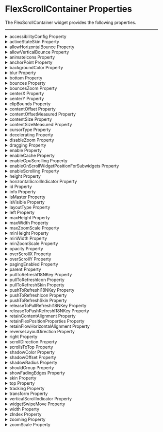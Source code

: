 ﻿FlexScrollContainer Properties
==============================

The FlexScrollContainer widget provides the following properties.

* * *

<details close markdown="block"><summary>accessibilityConfig Property</summary>

* * *

Enables you to control accessibility behavior and alternative text for the widget.

For more information on using accessibility features in your app, see the [Accessibility](../../../Iris/app_design_dev/Content/Accessibility_Overview.md) appendix in the Volt MX IrisUser Guide.

<b>Syntax</b>

```

accessibilityConfig
```

<b>Type</b>

Object

<b>Read/Write</b>

Read + Write

<b>Remarks</b>

*   The accessibilityConfig property is enabled for all the widgets which are supported under the Flex Layout.

> **_Note:_** From Volt MX Iris V9 SP2 GA version, you can provide i18n keys as values to all the attributes used inside the `accessibilityConfig` property. Values provided in the i18n keys take precedence over values provided in `a11yLabel`, `a11yValue`, and `a11yHint` fields.

The accessibilityConfig property is a JavaScript object which can contain the following key-value pairs.

  
| Key | Type | Description | ARIA Equivalent |
| --- | --- | --- | --- |
| a11yIndex | Integer with no floating or decimal number. | This is an optional parameter. Specifies the order in which the widgets are focused on a screen. | For all widgets, this parameter maps to the `aria-index`, `index`, or `taborder` properties. |
| a11yLabel | String | This is an optional parameter. Specifies alternate text to identify the widget. Generally the label should be the text that is displayed on the screen. | For all widgets, this parameter maps to the `aria-labelledby` property of ARIA in HTML. **_Note:_** For the Image widget, this parameter maps to the **alt** attribute of ARIA in HTML. |
| a11yValue | String | This is an optional parameter. Specifies the descriptive text that explains the action associated with the widget. On the Android platform, the text specified for a11yValue is prefixed to the a11yHint. | This parameter is similar to the a11yLabel parameter. If the a11yValue is defined, the value of a11yValue is appended to the value of a11yLabel. These values are separated by a space. |
| a11yHint | String | This is an optional parameter. Specifies the descriptive text that explains the action associated with the widget. On the Android platform, the text specified for a11yValue is prefixed to the a11yHint. | For all widgets, this parameter maps to the `aria-describedby` property of ARIA in HTML. |
| a11yHidden | Boolean | This is an optional parameter. Specifies if the widget should be ignored by assistive technology. The default option is set to _false_. This option is supported on iOS 5.0 and above, Android 4.1 and above, and SPA | For all widgets, this parameter maps to the `aria-hidden` property of ARIA in HTML. |
| a11yARIA | Object | This is an optional parameter. For each widget, the key and value provided in this object are added as the attribute and value of the HTML tags respectively. Any values provided for attributes such as `aria-labelledby` and `aria-describedby` using this attribute, takes precedence over values given in `a11yLabel` and `a11yHint` fields. When a widget is provided with the following key value pair or attribute using the a11yARIA object, the tabIndex of the widget is automatically appended as zero.`{"role": "main"}``aria-label` | This parameter is only available on the Desktop Web platform. |

<b>Android limitations</b>

*   If the results of the concatenation of a11y fields result in an empty string, then `accessibilityConfig` is ignored and the text that is on widget is read out.
*   The soft keypad does not gain accessibility focus during the right/left swipe gesture when the keypad appears.

<b>SPA/Desktop Web limitations</b>

*   When `accessibilityConfig` property is configured for any widget, the `tabIndex` attribute is added automatically to the `accessibilityConfig` property.
*   The behavior of accessibility depends on the Web browser, Web browser version, Voice Over Assistant, and Voice Over Assistant version.
*   Currently SPA/Desktop web applications support only a few ARIA tags. To achieve more accessibility features, use the attribute a11yARIA. The corresponding tags will be added to the DOM as per these configurations.

<b>Example 1</b>

This example uses the button widget, but the principle remains the same for all widgets that have an accessibilityConfig property.

```

//This is a generic property that is applicable for various widgets.
//Here, we have shown how to use the accessibilityConfig Property for button widget.
/*You need to make a corresponding use of the accessibilityConfig property for other applicable widgets.*/

Form1.myButton.accessibilityConfig = {
    "a11yLabel": "Label",
    "a11yValue": "Value",
    "a11yHint": "Hint"    
};
```

<b>Example</b> 2

This example uses the button widget to implement internationalization in `accessibilityConfig` property, but the principle remains the same for all widgets.

```

/*Sample code to implement internationalization in accessibilityConfig property in Native platform.*/

Form1.myButton.accessibilityConfig = {
    "a11yLabel": voltmx.i18n.getLocalizedString("key1")     
};  
/*Sample code to implement internationalization in accessibilityConfig property in Desktop Web platform.*/

Form1.myButton.accessibilityConfig = {
    "a11yLabel": "voltmx.i18n.getLocalizedString(\"key3\")"
};
```

<b>Platform Availability</b>

*   Available in the IDE
*   iOS, Android, SPA, and Desktop Web

* * *

</details>
<details close markdown="block"><summary>activeStateSkin Property</summary>

* * *

Specifies the look and feel of a widget when the widget is in focus.
When the activeStateSkin property is configured for a widget, the activeStateSkin is applied to the widget when a user focuses on the widget (either by using the TAB key, mouse-click, or by using the setActive API programmatically).

<b>Syntax</b>

```

activeStateSkin
```

<b>Type</b>

String

<b>Read/Write</b>

Read + Write

<b>Remarks</b>

If a widget has the activeStateSkin, focusSkin, and the hoverSkin properties configured, the skins are applied based on the mouse-action performed on the widget:

*   The focusSkin is applied on the mouse-down action on the widget.
*   The hoverSkin is applied on the mouse-over action on the widget.
*   The activeStateSkin is applied on the mouse-release action on the widget.



<b>Example</b>

Setting the activeStateSkin property on an existing widget

```
//The Active State Skin is a skin created under the Skins tabfrmButton.myButton.activeStateSkin= 'btnActiveStateSkin';
```


<b>Platform Availability</b>

*   Available in the IDE
*   Available on the Responsive Web platform

* * *

</details>
<details close markdown="block"><summary id="allowHor">allowHorizontalBounce Property</summary>

* * *

Specifies whether the scroll bounce is enabled or disabled in the horizontal direction.

From V9 SP1 release, this property is supported in the Android platform. To use this property in Android platform, you must set the value of [overScrollX](#overScrollX) property as `constants.OVER_SCROLL_ENABLE` or `constants.OVER_SCROLL_DISABLE`.

<b>Syntax</b>

```

allowHorizontalBounce
```

<b>Type</b>

Boolean

<b>Read/Write</b>

Read + Write

<b>Remarks</b>

The default value for this property is true (the scroll bounce is enabled in horizontal direction).

> **_Note:_** The **bounces** property takes precedence over this property.

<b>Example</b>

Setting the allowHorizontalBounce property on an existing widget:

```

Form1.flxScroll.allowHorizontalBounce = true;
```

<b>Platform Availability</b>

Available in the IDE.

*   iOS, Android, and SPA

* * *

</details>
<details close markdown="block"><summary>allowVerticalBounce Property</summary>

* * *

Specifies whether the scroll bounce is enabled or disabled in the vertical direction.

From V9 SP1 release, this property is supported in the Android platform. To use this property in Android platform, you must the value of [overScrollY](#overScrollY) property as `constants.OVER_SCROLL_ENABLE` or `constants.OVER_SCROLL_DISABLE`.

<b>Syntax</b>

```

allowVerticalBounce
```

<b>Type</b>

Boolean

<b>Read/Write</b>

Read + Write

<b>Remarks</b>

The default value for this property is true (the scroll bounce is enabled in vertical direction).

> **_Note:_** The **bounces** property takes precedence over this property.

<b>Example</b>

Setting the allowVerticalBounce property on an existing widget:

```

Form1.flxScroll.allowVerticalBounce = true;
```

<b>Platform Availability</b>

Available in the IDE.

*   iOS, Android, and SPA

* * *

</details>
<details close markdown="block"><summary>animateIcons Property</summary>

* * *

When the value of this property is set as **true**, the **[pullToRefreshIcon](#pullToRefreshIcon)** and **[pushToRefreshIcon](#pushToRefreshIcon)** icons rotate by 180 degrees.

<b>Syntax</b>

```

animateIcons
```

<b>Type</b>

Boolean

<b>Read/Write</b>

Read + Write

<b>Remarks</b>

The default value for this property is false.

<b>Example</b>

Setting the animateIcons property on an existing widget:

```

Form1.flxScroll.animateIcons= true;
```

<b>Platform Availability</b>

*   Android
*   iOS
*   Windows
*   SPA

* * *

</details>
<details close markdown="block"><summary>anchorPoint Property</summary>

* * *

Specifies the anchor point of the widget bounds rectangle using the widget's coordinate space.

<b>Syntax</b>

```

anchorPoint
```

<b>Type</b>

JSObject

<b>Read/Write</b>

Read + Write

<b>Remarks</b>

The value for this property is a JavaScript dictionary object with the keys "x" and "y". The values for the "x" and "y" keys are floating-point numbers ranging from 0 to 1. All geometric manipulations to the widget occur about the specified point. For example, applying a rotation transform to a widget with the default anchor point causes the widget to rotate around its center.

The default value for this property is center ( {"x":0.5, "y":0.5} ), that represents the center of the widgets bounds rectangle. The behavior is undefined if the values are outside the range zero (0) to one (1).

<b>Example</b>

```

Form1.widget1.anchorPoint = {
    "x": 0.5,
    "y": 0.5
};
```

<b>Platform Availability</b>

*   iOS, Android, Windows, and SPA

* * *

</details>
<details close markdown="block"><summary>backgroundColor Property</summary>

* * *

Specifies the background color of the widget.

<b>Syntax</b>

```

backgroundColor
```

<b>Type</b>

Color constant or Hexadecimal number

<b>Read/Write</b>

Read + Write

<b>Remarks</b>

*   The initial value of backgroundColor has to be specified explicitly. If not, Iris will not deduce the values from the existing skin
    and this will lead to undefined behavior.
*   Colors can be specified using a 6 digit or an 8-digit hex value with alpha position. For example, ffff65 or ffffff00.
*   When the 4-byte color format (RGBA) string is used, an alpha (A) value of 65 specifies that the color is transparent. If the value
    is 00, the color is opaque. The Alpha value is in percentage and must be given in the hexadecimal value for the color (100% in hexadecimal value is 65).  
    For example, red complete opaque is FF000000. Red complete transparent is FF000065. The values 0x and # are not allowed in the string.
*   A color constant is a String that is defined at the theme level. Ensure that you append the **$** symbol at the beginning of the
    color constant.
*   This property does not have a default value.
*   This property has more priority than (and overrides) the background property of the configured skin. Even if there is no skin
    configured for the widget, this property updates the skin.
*   The backgroundColor, backgroundColorTwoStepGradient, backgroundColoMultiStepGradient, and backgroundImage properties are mutually
    exclusive. The property that was set most recently is given higher priority over other properties.

<b>Example</b>

This example uses the button widget, but the principle remains the same for all widgets that have the backgroundColor property.

```

Form1.btn1.backgroundColor = "ea5075";

```

<b>Platform Availability</b>

*   Android
*   iOS
*   Desktop Web (Not available on Desktop Web Legacy SDK)

* * *

</details>
<details close markdown="block"><summary>blur Property</summary>

* * *

You can enable or disable a blur-effect for a widget(for example, a FlexContainer) by making use of a constructor-level property, called **blur**. The **blur** property accepts a dictionary that contains the following keys: enabled, value and style. You must specify an appropriate value for the dictionary keys, otherwise the property will not be valid.

<b>Syntax</b>

```

blur
```

**Input Parameters**

*   _enabled_: Accepts a Boolean value that basically decides whether to enable or disable the blur-effect for the widget. This is a mandatory attribute.
*   _value_: Level of the blur-effect that needs to be set for the widget. It should ideally be between 0 to 100. If the level is set as 0 no blur is set, even when the enabled property is set as true. This is a mandatory attribute. Even when the _enabled_ attribute is set as false, you need to specify a numerical value to this attribute.
    
*   _style_: Specifies the style in which the blur property can be applied to a widget. This is an optional parameter specific to iOS. The default value of this parameter is constants.BLUR\_EFFECT\_LIGHT. You can specify any of the following values to this parameter:  
    *   constants.BLUR\_EFFECT\_NONE
    *   constants.BLUR\_EFFECT\_EXTRALIGHT
        
    *   constants.BLUR\_EFFECT\_LIGHT (default)
    *   constants.BLUR\_EFFECT\_DARK
        
    *   constants.BLUR\_EFFECT\_REGULAR
        
    *   constants.BLUR\_EFFECT\_PROMINENT
        

<b>Read/Write</b>

Read + Write

<b>Remarks</b>

*   If you set _enabled_ as true, the blur-effect for the widget is enabled.
*   If you set _enabled_ as false, the blur-effect for the widget is disabled.
*   If you specify _value_ as less than 0, the value is taken as 0.
    
*   If you specify _value_ as greater than 100, the value is taken as 100.

<b>Limitations</b>

*   For Android:
    *   If a FlexContainer or a FlexScrollContainer contains a Map widget, the blur-effect is not applied to the map.
        
    *   If a FlexContainer or a FlexScrollContainer contains a Browser or Video widget, the blur-effect is applied but does not get updated. For example, when the video starts playing, the new rendered frame does not get displayed with the blur-effect.
        
    *   Even if you apply 100% blur for widgets that display any text( such as Label or Calendar widgets), the text on these widgets is not blurred. This is a Native Android limitation. To generate the blur effect for the text, apply a skin with darker background to the Label or Calendar widget. This is true even when the widgets are placed in a FlexContainer with blur effect and the widgets do not have a skin.
    *   Blur effect will not work on widgets added inside BOX containers.

<b>Example</b> 1

To dynamically set the blur-effect for any widget, such as a FlexContainer, use the following code.

```

//This is a generic property that is applicable for various widgets.
//Here, we have shown how to use the blur property for FlexContainer widget.
/*You need to make a corresponding use of the 
blur property for other applicable widgets.*/

Form1.myFlexContainer.blur = {
    "enabled": true,
    "value": 60
};

```

<b>Example</b> 2

To dynamically set the blur-effect for any widget, such as a FlexContainer in iOS, use the following code.

```

Form1.widget1.blur = {
    "enabled": true,
    "value": 60,
    "style": constants.BLUR_EFFECT_DARK
};
```

<b>Platform Availability</b>

*   Android, iOS, Windows, SPA , and Desktop web

 

* * *

</details>
<details close markdown="block"><summary>bottom Property</summary>

* * *

This property determines the bottom edge of the widget and is measured from the bottom bounds of the parent container.

The bottom property determines the position of the bottom edge of the widget’s bounding box. The value may be set using DP (Device Independent Pixels), Percentage, or Pixels. In freeform layout, the distance is measured from the bottom edge of the parent container. In flow-vertical layout, the value is ignored. In flow-horizontal layout, the value is ignored.

The bottom property is used only if the Height property is not provided.

<b>Syntax</b>

```

bottom
```

<b>Type</b>

String

<b>Read/Write</b>

Read + Write

<b>Remarks</b>

The property determines the bottom edge of the widget and is measured from the bottom bounds of the parent container.

If the layoutType is set as voltmx.flex.FLOW\_VERTICAL, the bottom property is measured from the top edge of bottom sibling widget. The vertical space between two widgets is measured from bottom of the top sibling widget and the top of the bottom sibling widget.

<b>Example</b>

```

//Sample code to set the bottom property for widgets by using DP, Percentage and Pixels.
frmHome.widgetID.bottom = "50dp";

frmHome.widgetID.bottom = "10%";

frmHome.widgetID.bottom = "10px";
```

<b>Platform Availability</b>

*   Available in the IDE
*   iOS, Android, Windows, SPA , and Desktop Web

* * *

</details>
<details close markdown="block"><summary id="bounces">bounces Property</summary>

* * *

Specifies whether the scroll bounce is enabled or disabled.

From V9 SP1 release, this property is supported in the Android platform.  
To enable the rubber band effect in a FlexScrollContainer widget while scrolling horizontally, in Android platform , set the value of `bounce` property as `true` and the value of [overScrollX](#overScrollX) property as `constants.OVER_SCROLL_ENABLE` or `constants.OVER_SCROLL_DISABLE`.Similarly, to enable the rubber band effect in a FlexScrollContainer widget while scrolling vertically, in Android platform, set the value of `bounce` property as true and the value of [overScrollY](#overScrollY) as `constants.OVER_SCROLL_ENABLE` or `constants.OVER_SCROLL_DISABLE`.

<b>Syntax</b>

```

bounces
```

<b>Type</b>

Boolean

<b>Read/Write</b>

Read + Write

<b>Remarks</b>

The default value for this property is true (the scroll bounce is enabled).

<b>Example</b>

```

Form1.flxScroll.bounces = true;
```

<b>Platform Availability</b>

Available in the IDE.

*   iOS, Android, and SPA

* * *

</details>
<details close markdown="block"><summary>bouncesZoom Property</summary>

* * *

Specifies whether the scroll view animates the content scaling when the scaling exceeds the maximum or minimum limits. If the value is set to true, and zooming exceeds either the minimum or maximum limits for scaling, the scroll view temporarily animates the content scaling just past these limits before returning to them. If the property is set to false, zooming stops immediately as it reaches scaling limits.

<b>Syntax</b>

```

bouncesZoom
```

<b>Type</b>

Boolean

<b>Read/Write</b>

Read + Write

<b>Remarks</b>

The default value for this property is true.

<b>Example</b>

```

Form1.flxScroll.bouncesZoom = true;
```

<b>Platform Availability</b>

Available in the IDE.

This property is available on iOS platform.

* * *

</details>
<details close markdown="block"><summary>centerX Property</summary>

* * *

This property determines the center of a widget measured from the left bounds of the parent container.

The centerX property determines the horizontal center of the widget’s bounding box. The value may be set using DP (Device Independent Pixels), Percentage, or Pixels. In freeform layout, the distance is measured from the left edge of the parent container. In flow-vertical layout, the distance is measured from the left edge of the parent container. In flow-horizontal layout, the distance is measured from the right edge of the previous sibling widget in the hierarchy.

<b>Syntax</b>

```

centerX
```

<b>Type</b>

String

<b>Read/Write</b>

Read + Write

<b>Remarks</b>

If the layoutType is set as voltmx.flex.FLOW\_HORIZONTAL, the centerX property is measured from right edge of the left sibling widget.

<b>Example</b>

```

//Sample code to set the centerX property for widgets by using DP, Percentage and Pixels.
frmHome.widgetID.centerX = "50dp";

frmHome.widgetID.centerX = "10%";

frmHome.widgetID.centerX = "10px";
```

<b>Platform Availability</b>

*   Available in the IDE
*   iOS, Android, Windows, SPA, and Desktop Web

* * *

</details>
<details close markdown="block"><summary>centerY Property</summary>

* * *

This property determines the center of a widget measured from the top bounds of the parent container.

The centerY property determines the vertical center of the widget’s bounding box. The value may be set using DP (Device Independent Pixels), Percentage, or Pixels. In freeform layout, the distance is measured from the top edge of the parent container. In flow-horizontal layout, the distance is measured from the top edge of the parent container. In flow-vertical layout, the distance is measured from the bottom edge of the previous sibling widget in the hierarchy.

<b>Syntax</b>

```

centerY
```

<b>Type</b>

String

<b>Read/Write</b>

Read + Write

<b>Remarks</b>

If the layoutType is set as voltmx.flex.FLOW\_VERTICAL, the centerY property is measured from bottom edge of the top sibling widget.

<b>Example</b>

```

//Sample code to set the centerY property for widgets by using DP, Percentage and Pixels.
frmHome.widgetID.centerY = "50dp";

frmHome.widgetID.centerY = "10%";

frmHome.widgetID.centerY = "10px";
```

<b>Platform Availability</b>

*   Available in the IDE
*   iOS, Android, Windows, SPA, and Desktop Web

* * *

</details>
<details close markdown="block"><summary>clipBounds Property</summary>

* * *

Child widgets will be clipped to the bounds of the FlexScrollContainer if this property is set to true.

<b>Syntax</b>

```

clipBounds
```

<b>Type</b>

Boolean

<b>Read/Write</b>

Read + Write

<b>Remarks</b>

The default value for this property is True.

This behavior can be used to achieve a “Peek view” in the following way:

*   Make width of the FlexScrollContainer widget lesser than the FlexForms width.
*   Set “clipBounds” to false for FlexScrollContainer widget.
*   Set “pagingEnabled” to true for FlexScrollContainer widget.
*   Set the width of child widgets to exceed that of the FlexScrollContainer when you wish Peek view to be enabled.

<b>Example</b>

```

//Sample code to set the clipBounds property of a FlexScrollContainer widget.
//Here, the clipBounds property is used to clip the child widgets.
frmHome.flexScrContainer1.clipBounds = true;

//Here, the clipBounds property shows the child widgets outside the container's bounds.
frmHome.flexScrContainer1.clipBounds = false;

```

<b>Platform Availability</b>

Available in the IDE.

*   iOS
*   Android

* * *

</details>
<details close markdown="block"><summary>contentOffset Property</summary>

* * *

This property returns the current coordinates of the top left corner of the scrollable region in the item.

<b>Syntax</b>

```

contentOffset
```

<b>Type</b>

JavaScript Object

<b>Read/Write</b>

Read + Write

<b>Remarks</b>

Returns the following key:value pairs:

{x:valueInDP, y:valueInDP}

The values are numbers that represent device pixels (DP).

For android this property is disabled if any templates are marked as autogrow.

<b>Example</b>

```

Form1.widgetID.contentOffset = {
    "x": "3dp",
    "y": "4dp"
};
```

<b>Platform Availability</b>

*   Available in the IDE
*   iOS, Android, and Windows

* * *

</details>
<details close markdown="block"><summary>contentOffsetMeasured Property</summary>

* * *

Specifies the x and y coordinates of the top-left of the scrollable region measured in dp.

<b>Syntax</b>

```

contentOffsetMeasured
```

<b>Type</b>

JSObject ( possible keys x, y and the values are numbers specified in dp)

<b>Read/Write</b>

Read only

<b>Example</b>

```

var offset = Form1.flxScroll.contentOffsetMeasured;
  voltmx.print("The content offset measured is:"+offset);
```

<b>Platform Availability</b>

Not available in the IDE.

*   iOS
*   Android
*   Windows

* * *

</details>
<details close markdown="block"><summary>contentSize Property</summary>

* * *

Specifies the width and height of the container to accommodate all the widgets placed in it. This will returns the values that developer has set, but never reflects the actual computed content size.

<b>Syntax</b>

```

contentSize
```

<b>Type</b>

JSObject (x and y values can be specified in dp, px, and %)

<b>Read/Write</b>

Read + Write

<b>Example</b>

```

Form1.flxScroll.contentSize={
   "width":"100%",
   "height":"100%"
 };
```

<b>Platform Availability</b>

Available in the IDE.

*   iOS
*   Android
*   Windows

* * *

</details>
<details close markdown="block"><summary>contentSizeMeasured Property</summary>

* * *

Specifies the width and height of the container measured in dp.

<b>Syntax</b>

```

contentSizeMeasured
```

<b>Type</b>

JSObject (width and height values are numbers specified in dp)

<b>Read/Write</b>

Read only

<b>Example</b>

```

var contentSize1 = Form1.flxScroll.contentSizeMeasured;
alert("content size measured of flex scroll container" + contentSize1);
```

<b>Platform Availability</b>

Not available in the IDE.

*   iOS
*   Android
*   Windows
*   SPA

* * *

</details>
<details close markdown="block"><summary>cursorType Property</summary>

* * *

In Desktop Web applications, when you hover the mouse over any widget, a mouse pointer appears. Using the cursorType property in Iris, you can specify the type of the mouse pointer.

<b>Syntax</b>

```

cursorType
```

<b>Type</b>

String.

You must provide valid CSS cursor value such as wait, grab, help, etc. to the cursorType property.

<b>Read/Write</b>

Read + Write

<b>Remarks</b>

To add the `cursorType` property using Volt MX Iris in a Desktop Web application, follow these steps.

1.  In Volt MX Iris, open the Desktop Web application. From the **Project** explorer, expand **Responsive Web/ Desktop**\> **Forms** and select the form to which you need to make the changes.
2.  On the canvas, select the widget for which you want to specify the cursor type. For example, button.
3.  From the **Properties** panel, navigate to the **Skin** tab > **Hover Skin** tab.  
    You will find that the details of the hover skin is not enabled here.
4.  Check the **Enable** option to add a hover skin to your widget.  
    The details and configurations of the hover skin is enabled.
5.  Under the **General** section, for the Platform option, click the ellipsis icon.  
    The **Fork Skin** window appears.
6.  In the **Fork Skin** window, for **Desktop**, check under **HTML5 SPA**.
7.  Click **Ok**. You have successfully forked your hover skin for Desktop Web application.  
    You can see that the **Cursor Type** property has been added under the **General** section.
8.  Select a value from the drop-down list to set the **Cursor Type** for the widget.

<b>Example</b>

```

//This is a generic property and is applicable for many widgets.  
  
/*The example provided is for the Button widget. Make the required changes in the example while using other widgets.*/
  
frmButton.myButton.cursorType = "wait";

```

<b>Platform Availability</b>

*   Available in IDE
*   Desktop Web

* * *

</details>
<details close markdown="block"><summary>decelerating Property</summary>

* * *

Returns whether the content is moving in the scroll view after the user lifted their finger. True is returned, if the scroll container is decelerating as a result of flick gesture.

<b>Syntax</b>

```

decelerating
```

<b>Type</b>

Boolean

<b>Read/Write</b>

Read only

<b>Example</b>

```

Form1.flxScroll.decelerating = true;
```

<b>Platform Availability</b>

Not available in the IDE.

This property is available on iOS platform.

* * *

</details>
<details close markdown="block"><summary>disableZoom Property</summary>

* * *

This property allows you to enable or disable zooming the FlexScrollContainer.

<b>Syntax</b>

```

disableZoom
```

<b>Type</b>

Boolean

<b>Read/Write</b>

Read + Write

<b>Remarks</b>

The default value for this property is true. If set to _true,_ the zooming action on FlexScrollContainer is disabled. User cannot zoom the FlexScrollContainer. If set to _false,_ the zooming action on FlexScrollContainer is enabled. User can zoom the FlexScrollContainer.

<b>Example</b>

```

Form1.flxScroll.disableZoom = false;
```

<b>Platform Availability</b>

Available in the IDE.

Windows Tablet

* * *

</details>
<details close markdown="block"><summary>dragging Property</summary>

* * *

Specify whether the user has begun scrolling the content. True is returned, if the user's finger is in contact with the device screen and has moved.

<b>Syntax</b>

```

dragging
```

<b>Type</b>

Boolean

<b>Read/Write</b>

Read only

<b>Example</b>

```

Form1.flxScroll.dragging = true;
```

<b>Platform Availability</b>

Not available in the IDE.

This property is available on iOS platform.

* * *

</details>
<details close markdown="block"><summary>enable Property</summary>

* * *

The `enable` property is used to control the actionability of the widgets. In a scenario where you want to display a widget but not invoke any action on the widget, configure the `enable` property to false to achieve it.

This is a constructor level property and applicable for all widgets in Volt MX Iris.

<b>Syntax</b>

```

enable
```

<b>Type</b>

Boolean

<b>Read/Write</b>

Read + Write

<b>Remarks</b>

The default value of this property is true.

When `enable` property is configured to true, the action associated with a widget can be invoked by the user in the application.

When `enable` property is configured to false, the action associated with a widget cannot be invoked by the user in the application.

<b>Example</b>

```

//This is a generic property and is applicable for many widgets.  
  
/*The example provided is for the Button widget. Make the changes required in the example while using other widgets.*/
  
frmButton.myBtn.enable= true;
```

<b>Platform Availability</b>

*   Android, iOS, Windows, SPA, and Desktop web

* * *

</details>
<details close markdown="block"><summary>enableCache Property</summary>

* * *

The property enables you to improve the performance of Positional Dimension Animations.

<b>Syntax</b>

```

enableCache
```

<b>Type</b>

Boolean

<b>Read/Write</b>

Read + Write

<b>Remarks</b>

The default value for this property is true.

> **_Note:_** When the property is used, application consumes more memory. The usage of the property enables tradeoff between performance and visual quality of the content. Use the property cautiously.

<b>Example</b>

```

Form1.widgetID.enableCache = true;
```

<b>Platform Availability</b>

*   Available in the IDE.
*   Windows

* * *

</details>
<details close markdown="block"><summary>enableGpuScrolling Property</summary>

* * *

This property enables you to specify how most of the property updates and events for the FlexScrollContainer are handled.

When the enableGpuScrolling property is set to true, the system handles the scrolling events, and the scrolling is smooth. However, generation of scroll events with exact property updates such as content offset are not generated in regular intervals. Use the default value when the fine control of the scrolling is not required.

When this property is set to false, the scrolling events are handled by the widget. In this scenario, all events are generated with exact property updates. However, scrolling may not be as smooth as when the property is set to true. Set this property to false, when fine control on scrolling is required.

<b>Syntax</b>

```

enableGpuScrolling
```

<b>Type</b>

Boolean

<b>Read/Write</b>

Read + Write

<b>Remarks</b>

The default value for this property is true.

> **_Note:_** This property must be set in the Form's init or preshow. When the widget is created dynamically, this property must be set before the widget is added to the Form.

<b>Example</b>

```

//Sample code to enable GPU Scrolling in a FlexScrollContainer widget.
myForm.myflexScroll.enableGpuScrolling = true;
```

<b>Platform Availability</b>

Available in the IDE.

Windows

* * *

</details>
<details close markdown="block"><summary>enableOnScrollWidgetPositionForSubwidgets Property</summary>

* * *

This property enables the FlexScrollContainer widget to iterate into all the widgets that make use of the onScrollWidgetPosition event. The property is available for FlexForm and FlexScrollContainer widgets.

<b>Syntax</b>

```

enableOnScrollWidgetPositionForSubwidgets
```

<b>Type</b>

Boolean

<b>Read/Write</b>

Read + Write

<b>Example</b>

```

/*Sample code to set enableOnScrollWidgetPositionForSubwidgets property in a FlexScrollContainer widget as true*/
myForm.myfleScroll.enableOnScrollWidgetPositionForSubwidgets = true;
```

<b>Platform Availability</b>

*   Not available in the IDE
*   iOS
*   Android
*   Windows
*   SPA

* * *

</details>
<details close markdown="block"><summary id="enableSc">enableScrolling Property</summary>

* * *

Specifies whether the scrolling is enabled on the container or not.

<b>Syntax</b>

```

enableScrolling
```

<b>Type</b>

Boolean

<b>Read/Write</b>

Read + Write

<b>Remarks</b>

The default value for this property is true.

> **_Note:_** This property does not restrict the scrolling programmatically through scroll container properties and APIs.

<b>Example</b>

```

Form1.flxScroll.enableScrolling = true;
```

<b>Platform Availability</b>

Available in the IDE.

*   iOS, Android, Windows, SPA, and Desktop Web

* * *

</details>
<details close markdown="block"><summary>height Property</summary>

* * *

It determines the height of the widget and measured along the y-axis.

The height property determines the height of the widget’s bounding box. The value may be set using DP (Device Independent Pixels), Percentage, or Pixels. For supported widgets, the height may be derived from either the widget or container’s contents by setting the height to “preferred”.

<b>Syntax</b>

```

height
```

<b>Type</b>

Number, String, and Constant

<b>Read/Write</b>

Read + Write

<b>Remarks</b>

Following are the available measurement options:

*   %: Specifies the values in percentage relative to the parent dimensions.
*   px: Specifies the values in terms of device hardware pixels.
*   dp: Specifies the values in terms of device independent pixels.
*   default: Specifies the default value of the widget.
*   voltmx.flex.USE\_PREFERED\_SIZE: When this option is specified, the layout uses preferred height of the widget as height and preferred size of the widget is determined by the widget and may varies between platforms.

<b>Example</b>

```

/*Sample code to set the height property for a FlexScrollContainer widget by using DP, Percentage and Pixels.*/
frmFlexContainer.myFlexScrollContainer.height="50dp";

frmFlexContainer.myFlexScrollContainer.height="10%";

frmFlexContainer.myFlexScrollContainer.height="10px";

```

<b>Platform Availability</b>

*   Available in the IDE
*   iOS
*   Android
*   Windows
*   SPA

* * *

</details>
<details close markdown="block"><summary>horizontalScrollIndicator Property</summary>

* * *

Specifies whether the scroll indicator to be shown or not in the horizontal direction.

<b>Syntax</b>

```

horizontalScrollIndicator
```

<b>Type</b>

Boolean

<b>Read/Write</b>

Read + Write

<b>Remarks</b>

The default value for this property is true.

> **_Note:_** Scroll Indicators may not be shown permanently. But depending on the platform scroll indicators may appear only during scrolling.

<b>Example</b>

```

Formtest.flxScroll.horizontalScrollIndicator = true;
```

<b>Platform Availability</b>

Available in the IDE.

*   iOS
*   Android
*   Windows
*   SPA

* * *

</details>
<details close markdown="block"><summary>id Property</summary>

* * *

id is a unique identifier of form consisting of alpha numeric characters. Every FlexScrollContainer should have a unique id within an application.

<b>Syntax</b>

```

id
```

<b>Type</b>

String - \[Mandatory\]

<b>Read/Write</b>

Read only

<b>Example</b>

```

//Defining id property for FlexScrollContainer 
function addWidgetstestfrm() {
    var flexScrollContainer1 = new voltmx.ui.FlexScrollContainer({
        "id": "flexScrollContainer1",
        "top": "19dp",
        "left": "43dp",
        "width": "304dp",
        "height": "251dp",
        "zIndex": 1,
        "isVisible": true,
        "clipBounds": true,
        "layoutType": voltmx.flex.FREE_FORM
    }, {
        "padding": [0, 0, 0, 0]
    }, {});
    flexScrollContainer1.setDefaultUnit(voltmx.flex.DP);
    flexScrollContainer1.add();
    testfrm.add(
        flexScrollContainer1);
}
```

<b>Platform Availability</b>

Available in the IDE.

*   iOS
*   Android
*   Windows
*   SPA

* * *

</details>
<details close markdown="block"><summary>info Property</summary>

* * *

A custom JSObject with the key value pairs that a developer can use to store the context with the widget. This will help in avoiding the globals to most part of the programming.

<b>Syntax</b>

```

info
```

<b>Type</b>

JSObject

<b>Read/Write</b>

Read + Write

<b>Remarks</b>

> **_Note:_** This is a **non-Constructor** property. You cannot set this property through widget constructor. But you can read and write data to it.

Info property can hold any JSObject. After assigning the JSObject to info property, the JSObject should not be modified. For example,

```

var inf = {
    a: "hello"
};
widget.info = inf; //works
widget.info.a = "hello world";
//This will not update the widget info a property to hello world. 
//widget.info.a will have old value as hello.
```

<b>Example</b>

```

//Sample code to set info property for a FlexScrollContainer widget.

frmFlexContainer.myFlexScrContainer.info = {
    key: "FlexScrollContainerName"
};

//Reading the info of the FlexScrollContainer widget.
voltmx.print("FlexScrollContainer widget info:" +frmFlexContainer.myFlexScrContainer.info);
```

<b>Platform Availability</b>

Not available in the IDE.

*   iOS
*   Android
*   Windows
*   SPA

* * *

</details>
<details close markdown="block"><summary>isMaster Property</summary> 

* * *

Specifies whether the container is a master container.

<b>Syntax</b>

```

isMaster
```

<b>Type</b>

Boolean

<b>Read/Write</b>

Read Only after initialization.

<b>Remarks</b>

If the `isMaster` property is true, the current widget is a master container and all of the rules and limitations of master containers apply to it. For more information, please see [Masters](Masters.md) in the Overviews section of this guide, as well as [Using Masters](../../../Iris/iris_user_guide/Content/Introduction.md) in the [Iris User Guide](../../../Iris/iris_user_guide/Content/Introduction.md).

Your app can set the `isMaster` property in this container's constructor. After that, this property is read-only.

<b>Example</b>

```

Form1.flexScrollContainer1.isMaster = true;
```

* * *

</details>
<details close markdown="block"><summary>isVisible Property</summary>

* * *

This property controls the visibility of a widget on the FlexScrollContainer.

<b>Syntax</b>

```

isVisible
```

<b>Type</b>

Boolean

<b>Read/Write</b>

Read only

<b>Example</b>

```

Form1.flexScrollContainer1.isVisible = true;
```

<b>Platform Availability</b>

Available in the IDE.

*   iOS
*   Android
*   Windows
*   SPA

* * *

</details>
<details close markdown="block"><summary>layoutType Property</summary>

* * *

Specifies if the arrangement of the widgets either in free form or horizontal or vertical direction.

<b>Syntax</b>

```

layoutType
```

<b>Type</b>

Number

<b>Read/Write</b>

Read + Write

<b>Remarks</b>

The default value for this property is voltmx.flex.FREE\_FORM.

![](Resources/Images/layouttype.png)

The available options are:

*   `voltmx.flex.FREE_FORM`: The calculations for free form layout type are:  
      
    *   left is measured from the left bounds of the parent, right is measured from the right bounds of the parent and centerX measured from the left bounds of the parent.
    *   top is measured from the top bounds of the parent, bottom is measured from the bottom bounds of the parent and centerY measured from the bop bounds of the parent.
    *   For x-axis values are width, left, right, centerX in case of % units are relative to parent's width.
    *   For y-axis values are height, top, bottom, centerY in case of % units are relative to parent's height.
*   `voltmx.flex.FLOW_HORIZONTAL`: The calculations for horizontal layout type are:  
      
    *   left is measured from right edge of the left sibling widget and right is measured from the left edge of the right sibling widget.
    *   horizontal space between two widgets is right of the left sibling widget + left of the right sibling widget.
    *   order of the widgets appearing in the flow is the order in which the widgets are added.
    *   top and bottom properties are measured from the boundaries of the parent.
*   `voltmx.flex.FLOW_VERTICAL`: The calculations for vertical layout type are:  
      
    *   top is measured from bottom edge of the top sibling widget and bottom is measured from the top edge of bottom sibling widget.
    *   vertical space between two widgets is bottom of the top sibling widget + top of the bottom sibling widget.
    *   order of the widgets appearing in the flow is the order in which the widgets are added.
    *   left and right properties are measured from the boundaries of the parent.
*   `voltmx.flex.RESPONSIVE_GRID`: When you assign the value of the layoutType property as `voltmx.flex.RESPONSIVE_GRID`, you can assign different layouts for different breakpoints. Here are the some of the things to consider when you assign the Responsive Grid layout.  
    *   Widgets are aligned from left to right with the span and offset values provided in the Look tab of the Properties panel.
    *   You can only provide FlexContainer widget as the direct child after assigning this value to the parent.
    *   The FlexScrollContainer cell respects height, minHeight, maxHeight property only.
    *   If the width of a child widget exceeds the width of the container widget, the next child widget is wrapped and placed in the next row.

<b>Example</b>

```

Form1.flexScrollContainer1.layoutType = voltmx.flex.FREE_FORM;
```

<b>Platform Availability</b>

Available in the IDE.

*   iOS
*   Android
*   Windows
*   SPA

* * *

</details>
<details close markdown="block"><summary>left Property</summary>

* * *

This property determines the lower left corner edge of the widget and is measured from the left bounds of the parent container.

The left property determines the position of the left edge of the widget’s bounding box. The value may be set using DP (Device Independent Pixels), Percentage, or Pixels. In freeform layout, the distance is measured from the left edge of the parent container. In flow-vertical layout, the distance is measured from the left edge of the parent container. In flow-horizontal layout, the distance is measured from the right edge of the previous sibling widget in the hierarchy.

<b>Syntax</b>

```

left
```

<b>Type</b>

String

<b>Read/Write</b>

Read + Write

<b>Remarks</b>

If the layoutType is set as voltmx.flex.FLOW\_HORIZONTAL, the left property is measured from right edge of the left sibling widget.

<b>Example</b>

```

//Sample code to set the left property for widgets by using DP, Percentage and Pixels.
frmHome.widgetID.left = "50dp";

frmHome.widgetID.left = "10%";

frmHome.widgetID.left = "10px";
```

<b>Platform Availability</b>

*   Available in the IDE
*   iOS, Android, Windows, SPA, and Desktop Web

* * *

</details>
<details close markdown="block"><summary>maxHeight Property</summary>

* * *

This property specifies the maximum height of the widget and is applicable only when the height property is not specified.

The maxHeight property determines the maximum height of the widget’s bounding box. The value may be set using DP (Device Independent Pixels), Percentage, or Pixels. The maxHeight value overrides the preferred, or “autogrow” height, if the maxHeight is less than the derived content height of the widget.

<b>Syntax</b>

```

maxHeight
```

<b>Type</b>

Number

<b>Read/Write</b>

Read + Write

<b>Example</b>

```

//Sample code to set the maxHeight property for widgets by using DP, Percentage and Pixels.
frmHome.widgetID.maxHeight = "50dp";

frmHome.widgetID.maxHeight = "10%";

frmHome.widgetID.maxHeight = "10px";
```

<b>Platform Availability</b>

*   Available in the IDE
*   iOS, Android, Windows, SPA, and Desktop Web

* * *

</details>
<details close markdown="block"><summary>maxWidth Property</summary>

* * *

This property specifies the maximum width of the widget and is applicable only when the width property is not specified.

The Width property determines the maximum width of the widget’s bounding box. The value may be set using DP (Device Independent Pixels), Percentage, or Pixels. The maxWidth value overrides the preferred, or “autogrow” width, if the maxWidth is less than the derived content width of the widget.

<b>Syntax</b>

```

maxWidth
```

<b>Type</b>

Number

<b>Read/Write</b>

Read + Write

<b>Example</b>

```

//Sample code to set the maxWidth property for widgets by using DP, Percentage and Pixels.
frmHome.widgetID.maxWidth = "50dp";

frmHome.widgetID.maxWidth = "10%";

frmHome.widgetID.maxWidth = "10px";
```

<b>Platform Availability</b>

*   Available in the IDE
*   iOS, Android, Windows, SPA, and Desktop Web

* * *

</details>
<details close markdown="block"><summary>maxZoomScale Property</summary>

* * *

Specifies the maximum scale factor that can be applied to the scroll view's content. The widgets cannot be zoomed beyond the maximum zoom value. The default value is 1.

<b>Syntax</b>

```

maxZoomScale
```

<b>Type</b>

Number

<b>Read/Write</b>

Read + Write

<b>Remarks</b>

For example, If you have a form with a flexScrollContainer and an image widget inside flexScrollContainer, when you pinch the screen on flexScrollContainer it will call the function configured using widgetToZoom event. If the function returns image, the image will be zoomed.

```

myForm.myflexScrollContainer.maxZoomScale = 10;

```

<b>Platform Availability</b>

Available in the IDE.

Available on iOS platform only

* * *

</details>
<details close markdown="block"><summary>minHeight Property</summary>

* * *

This property specifies the minimum height of the widget and is applicable only when the height property is not specified.

The minHeight property determines the minimum height of the widget’s bounding box. The value may be set using DP (Device Independent Pixels), Percentage, or Pixels. The minHeight value overrides the preferred, or “autogrow” height, if the minHeight is larger than the derived content height of the widget.

<b>Syntax</b>

```

minHeight
```

<b>Type</b>

Number

<b>Read/Write</b>

Read + Write

<b>Example</b>

```

//Sample code to set the minHeight property for widgets by using DP, Percentage and Pixels.
frmHome.widgetID.minHeight = "50dp";

frmHome.widgetID.minHeight = "10%";

frmHome.widgetID.minHeight = "10px";
```

<b>Platform Availability</b>

*   Available in the IDE
*   iOS, Android, Windows, SPA, and Desktop Web

* * *

</details>
<details close markdown="block"><summary>minWidth Property</summary>

* * *

This property specifies the minimum width of the widget and is applicable only when the width property is not specified.

The minWidth property determines the minimum width of the widget’s bounding box. The value may be set using DP (Device Independent Pixels), Percentage, or Pixels. The minWidth value overrides the preferred, or “autogrow” width, if the minWidth is larger than the derived content width of the widget.

<b>Syntax</b>

```

minWidth
```

<b>Type</b>

Number

<b>Read/Write</b>

Read only

<b>Example</b>

```

//Sample code to set the minWidth property for widgets by using DP, Percentage and Pixels.
frmHome.widgetID.minWidth = "50dp";

frmHome.widgetID.minWidth = "10%";

frmHome.widgetID.minWidth = "10px";
```

<b>Platform Availability</b>

*   Available in the IDE
*   iOS, Android, Windows, SPA, and Desktop Web

* * *

</details>
<details close markdown="block"><summary>minZoomScale Property</summary>

* * *

Specifies the minimum scale factor that can be applied to the scroll view's content. The widgets cannot be zoomed below the minimum zoom value. The default value is 1.

<b>Syntax</b>

```

minZoomScale
```

<b>Type</b>

Number

<b>Read/Write</b>

Read + Write

<b>Remarks</b>

For example, If you have a form with a FlexScrollContainer and an image widget inside FlexScrollContainer, when you pinch the screen on FlexScrollContainer it will call the function configured using widgetToZoom event. If the function returns image, the image will be zoomed.

```

myForm.myflexScrollContainer.minZoomScale = 1;
```

<b>Platform Availability</b>

Available in the IDE.

Available on iOS platform only.

* * *

</details>
<details close markdown="block"><summary>opacity Property</summary>

* * *

Specifies the opacity of the widget. The value of this property must be in the range 0.0 (transparent) to 1.0 (opaque). Any values outside this range are fixed to the nearest minimum or maximum value.

Specifies the opacity of the widget. Valid opacity values range from 0.0 (transparent), to 1.0 (opaque). Values set to less than zero will default to zero. Values more than 1.0 will default to 1. Interaction events set on a transparent widget will still be fired. To disable the events, also set the “isVisible” property to “false”.

<b>Syntax</b>

```

opacity
```

<b>Type</b>

Number

<b>Read/Write</b>

Read + Write

<b>Remarks</b>

> **_Note:_** This property has more priority compared to the values coming from the configured skin.

<b>Example</b>

```

//Sample code to make the widget transparent by using the opacity property.
frmHome.widgetID.opacity = 0;

//Sample code to make the widget opaque by using the opacity property.
frmHome.widgetID.opacity = 1;
```

<b>Platform Availability</b>

*   Not available in the IDE.
*   iOS, Android, Windows, SPA, and Desktop Web

* * *

</details>
<details close markdown="block"><summary id="overScrollX">overScrollX Property</summary>

* * *

This property is used to implement over scrolling behavior in Android platform horizontally.

Over scrolling is the behavior in which a parent FlexScrollContainer widget scrolls when a child FlexScrollContainer widget reaches its horizontal or vertical boundary.

By default in Android platform, the parent FlexScrollContainer widget automatically scrolls once the child FlexScrollContainer widget has reached its boundary. However, from V9 SP1 release Volt MX Iris has introduced overScrollX and [overScrollY](#overScrollY) property to maintain consistency throughout various platforms. When you enable any of these properties, the parent FlexScrollContainer widget will start scrolling only after you lift your finger and scroll the child widget again.

> **_Note:_** `overScrollX` property is supported only when you set [enableScrolling](#enableSc) property to true.

<b>Syntax</b>

```

overScrollX
```

<b>Type</b>

Constants

The default value for this property is `constants.OVER_SCROLL_DEFAULT`.

The available options that you can assign to this property are:

*   `constants.OVER_SCROLL_DEFAULT`: When you assign this value to the `overScrollX` property, the FlexScrollContainer widget displays the native platform behavior.  
    In Android platform, when you assign this value, if the user continues scrolling the child FlexScrollContainer widget even after it reaches its boundary, the parent FlexScrollContainer widget will start scrolling automatically.
*   `constants.OVER_SCROLL_ENABLE`: When you assign this value to the `overScrollX` property, the parent FlexScrollContainer widget does not scroll automatically once the child FlexScrollContainer widget has reached its boundary. You must lift your finger and scroll the child widget again.
*   `constants.OVER_SCROLL_DISABLE`: When you assign this value to the `overScrollX` property, the over scrolling to the parent FlexScrollContainer widget is disabled. The parent container does not scroll even if you lift your finger and scroll the child widget again.

> **_Note:_** To get the rubber band effect in a FlexScrollContainer widget in the horizontal direction, you must set the value of overScrollX property to `constants.OVER_SCROLL_ENABLE` or `constants.OVER_SCROLL_DISABLE` and enable either the [bounces](#bounces) property or [allowHorizontalBounce](#allowHor) property.

<b>Read/Write</b>

Read + Write

<b>Example</b>

```

//Sample code to enable the overScrollX property in a Segment widget.
frmSegment.mySegment.overScrollX=constants.OVER_SCROLL_ENABLE;
   
```

<b>Platform Availability</b>

*   Android

* * *

</details>
<details close markdown="block"><summary id="overScrollY">overScrollY Property</summary>

* * *

This property is used to implement over scrolling behavior in Android platform vertically.

Over scrolling is the behavior in which a parent FlexScrollContainer widget scrolls when a child FlexScrollContainer widget reaches its horizontal or vertical boundary.

By default in Android platform, the parent FlexScrollContainer widget automatically scrolls once the child FlexScrollContainer widget has reached its boundary. However, from V9 SP1 release Volt MX Iris has introduced [overScrollX](#overScrollX) and `overScrollY` property to maintain consistency throughout various platforms. When you enable any of these properties, the parent FlexScrollContainer widget will start scrolling only after you lift your finger and scroll the child widget again.

> **_Note:_** `overScrollY` property is supported only when you set [enableScrolling](#enableSc) property to true.

<b>Syntax</b>

```

overScrollY
```

<b>Type</b>

Constants

The default value for this property is `constants.OVER_SCROLL_DEFAULT`.

The available options that you can assign to this property are:

*   `constants.OVER_SCROLL_DEFAULT`: When you assign this value to the `overScrollY` property, the FlexScrollContainer widget displays the native Android behavior. That means that the parent FlexScrollContainer widget starts scrolling automatically after the child FlexScrollContainer widget has reached its boundary.
*   `constants.OVER_SCROLL_ENABLE`: When you assign this value to the `overScrollY` property, the parent FlexScrollContainer widget does not scroll automatically once the child FlexScrollContainer widget has reached its boundary. You must lift your finger and scroll again.
*   `constants.OVER_SCROLL_DISABLE`: When you assign this value to the `overScrollY` property, the over scrolling to the parent FlexScrollContainer widget is disabled. The parent container does not scroll even if you lift your finger and scroll the child widget again.

> **_Note:_** To get the rubber band effect in a FlexScrollContainer widget in the vertical direction, you must set the value of `overScrollY` property to `constants.OVER_SCROLL_ENABLE` or `constants.OVER_SCROLL_DISABLE` and enable either the [bounces](#bounces) property or [allowVerticalBounce](#allowVer) property.

<b>Read/Write</b>

Read + Write

<b>Example</b>

```

//Sample code to enable the overScrollY property in a Segment widget.
frmSegment.mySegment.overScrollY=constants.OVER_SCROLL_ENABLE;
   
```

<b>Platform Availability</b>

*   Android

* * *

</details>
<details close markdown="block"><summary>pagingEnabled Property</summary>

* * *

Specifies the whether the paging is enabled for the scroll container. If this property is set to true, the scroll view stops on multiples of the scroll view's bounds when the user scrolls.

<b>Syntax</b>

```

pagingEnabled
```

<b>Type</b>

Boolean

<b>Read/Write</b>

Read + Write

<b>Example</b>

```

Form1.flxScroll.pagingEnabled = true;
```

<b>Remarks</b>

The default value for this property is false.

<b>Platform Availability</b>

Available in the IDE.

*   iOS
*   Android
*   Windows

* * *

</details>
<details close markdown="block"><summary>parent Property</summary>

* * *

Helps you access the parent of the widget. If the widget is not part of the widget hierarchy, the parent property returns null.

<b>Syntax</b>

```

parent
```

<b>Read/Write</b>

Read only

<b>Remarks</b>

> **_Note:_** The property works for all the widgets inside a FlexForm, FlexContainer or FlexScrollContainer.

<b>Example</b>

```

function func() {

    voltmx.print("The parent of the widget" + JSON.stringify(Form1.widgetID.parent));

}
```

<b>Platform Availability</b>

*   Not available in the IDE
*   iOS, Android, Windows, SPA, and Desktop Web

* * *

</details>
<details close markdown="block"><summary id="pullToRefreshI18NKey">pullToRefreshI18NKey Property</summary>

* * *

This property specifies the i18N key for the "Pull to refresh" text when the FlexScrollContainer is pulled from the top. **pullToRefreshI18NKey** is applicable only when the value of the [scrollDirection](#scrollDi) Property is vertical.

<b>Syntax</b>

```

pullToRefreshI18NKey
```

<b>Type</b>

String

<b>Read/Write</b>

Read + Write

<b>Example</b>

```

Form1.flxScroll.pullToRefreshI18NKey= "Pull To Refresh";
```

<b>Remarks</b>

*   The default value of this key is **Pull to refresh**.
*   The value for the i18N key is got from the existing application locale specific i18N resource bundle. If the key is not found in the resource bundle, then the default (english locale) title text is used. For more internationalization APIs, refer the [Internationalization APIs](../../../Iris/iris_api_dev_guide/content/internationalization.md).
*   When the [scrollDirection](#scrollDi) Property of the **FlexScrollContainer** is set as vertical, the text provided in the **pullToRefreshI18NKey** and **[pushToRefreshI18NKey](#pushToRefreshI18NKey)** attributes takes precedence over the icons provided in **[pullToRefreshIcon](#pullToRefreshIcon)** and **[pushToRefreshIcon](#pushToRefreshIcon)**.
*   When the [scrollDirection](#scrollDi) Property of the **FlexScrollContainer** is set as horizontal, only the icons provided in **[pullToRefreshIcon](#pullToRefreshIcon)** and **[pushToRefreshIcon](#pushToRefreshIcon)** are displayed.

<b>Platform Availability</b>

*   iOS
*   Android
*   Windows
*   SPA

* * *

</details>
<details close markdown="block"><summary id="pullToRefreshIcon">pullToRefreshIcon Property</summary>

* * *

This property specifies the icon to be displayed when the FlexScrollContainer is pulled from the top.

<b>Syntax</b>

```

pullToRefreshIcon
```

<b>Type</b>

String

<b>Read/Write</b>

Read + Write

<b>Example</b>

```

Form1.flxScroll.pullToRefreshIcon = "topArrow.png";
```

<b>Remarks</b>

*   When the [scrollDirection](#scrollDi) Property of the **FlexScrollContainer** is set as vertical, the text provided in the **[pullToRefreshI18NKey](#pullToRefreshI18NKey)** and **[pushToRefreshI18NKey](#pushToRefreshI18NKey)** attributes takes precedence over the icons provided in **[pullToRefreshIcon](#pullToRefreshIcon)** and **[pushToRefreshIcon](#pushToRefreshIcon)**.
*   When the [scrollDirection](#scrollDi) Property of the **FlexScrollContainer** is set as horizontal, only the icons provided in **[pullToRefreshIcon](#pullToRefreshIcon)** and **[pushToRefreshIcon](#pushToRefreshIcon)** are displayed.

<b>Platform Availability</b>

*   iOS
*   Android
*   Windows
*   SPA

* * *

</details>
<details close markdown="block"><summary>pullToRefreshSkin Property</summary>

* * *

This property specifies the skin to be applied to the text that is displayed when the FlexScrollContainer is pulled from the top. **pullToRefreshSkin** property is applicable only when the value of the [scrollDirection](#scrollDi) Property is vertical and when the text is displayed.

<b>Syntax</b>

```

pullToRefreshSkin
```

<b>Type</b>

String

<b>Read/Write</b>

Read + Write

<b>Example</b>

```

Form1.flxScroll.pullToRefreshSkin = "pullSkin";
```

<b>Platform Availability</b>

*   iOS
*   Android
*   Windows
*   SPA

* * *

</details>
<details close markdown="block"><summary id="pushToRefreshI18NKey">pushToRefreshI18NKey Property</summary>

* * *

This property specifies the i18N key for the "Push to refresh" text when the FlexScrollContainer is pushed from the bottom. **pushToRefreshI18NKey** is applicable only when the value of the [scrollDirection](#scrollDi) Property is vertical.

<b>Syntax</b>

```

pushToRefreshI18NKey
```

<b>Type</b>

String

<b>Read/Write</b>

Read + Write

<b>Example</b>

```

Form1.flxScroll.pushToRefreshI18NKey= "Push To Refresh";
```

<b>Remarks</b>

*   The default value of this key is **Push to refresh**.
*   The value for the i18N key is got from the existing application locale specific i18N resource bundle. If the key is not found in the resource bundle, then the default (english locale) title text is used. For more internationalization APIs, refer the [Internationalization APIs](../../../Iris/iris_api_dev_guide/content/internationalization.md).
*   When the [scrollDirection](#scrollDi) Property of the **FlexScrollContainer** is set as vertical, the text provided in the **[pullToRefreshI18NKey](#pullToRefreshI18NKey)** and **[pushToRefreshI18NKey](#pushToRefreshI18NKey)** attributes takes precedence over the icons provided in **[pullToRefreshIcon](#pullToRefreshIcon)** and **[pushToRefreshIcon](#pushToRefreshIcon)**.
*   When the [scrollDirection](#scrollDi) Property of the **FlexScrollContainer** is set as horizontal, only the icons provided in **[pullToRefreshIcon](#pullToRefreshIcon)** and **[pushToRefreshIcon](#pushToRefreshIcon)** are displayed.

<b>Platform Availability</b>

*   iOS
*   Android
*   Windows
*   SPA

* * *

</details>
<details close markdown="block"><summary id="pushToRefreshIcon">pushToRefreshIcon Property</summary>

* * *

This property specifies the icon to be displayed when the FlexScrollContainer is pushed from the bottom.

<b>Syntax</b>

```

pushToRefreshIcon
```

<b>Type</b>

String

<b>Read/Write</b>

Read + Write

<b>Example</b>

```

Form1.flxScroll.pushToRefreshIcon = "downArrow.png";
```

<b>Remarks</b>

*   When the [scrollDirection](#scrollDi) Property of the **FlexScrollContainer** is set as vertical, the text provided in the **[pullToRefreshI18NKey](#pullToRefreshI18NKey)** and **[pushToRefreshI18NKey](#pushToRefreshI18NKey)** attributes takes precedence over the icons provided in **[pullToRefreshIcon](#pullToRefreshIcon)** and **[pushToRefreshIcon](#pushToRefreshIcon)**.
*   When the [scrollDirection](#scrollDi) Property of the **FlexScrollContainer** is set as horizontal, only the icons provided in **[pullToRefreshIcon](#pullToRefreshIcon)** and **[pushToRefreshIcon](#pushToRefreshIcon)** are displayed.

<b>Platform Availability</b>

*   iOS
*   Android
*   Windows
*   SPA

* * *

</details>
<details close markdown="block"><summary>pushToRefreshSkin Property</summary>

* * *

This property specifies the skin to be applied to the text that is displayed when the FlexScrollContainer is pushed from the bottom. **pushToRefreshSkin** property is applicable only when the value of the [scrollDirection](#scrollDi) Property is vertical and when the text is displayed.

<b>Syntax</b>

```

pushToRefreshSkin
```

<b>Type</b>

String

<b>Read/Write</b>

Read + Write

<b>Example</b>

```

Form1.flxScroll.pushToRefreshSkin = "pushSkin";
```

<b>Platform Availability</b>

*   iOS
*   Android
*   Windows
*   SPA

* * *

</details>
<details close markdown="block"><summary>releaseToPullRefreshI18NKey Property</summary>

* * *

This property specifies the i18N key for the "Release to refresh" text, when the FlexScrollContainer is pulled from the top. **releaseToPullRefreshI18NKey** is applicable only when the value of the [scrollDirection](#scrollDi) Property is vertical.

<b>Syntax</b>

```

releaseToPullRefreshI18NKey
```

<b>Type</b>

String

<b>Read/Write</b>

Read + Write

<b>Example</b>

```

Form1.flxScroll.releaseToPullRefreshI18NKey = "Release To Refresh";
```

<b>Remarks</b>

*   The default value of this key is **Release to refresh**.
*   The value for the i18N key is got from the existing application locale specific i18N resource bundle. If the key is not found in the resource bundle, then the default (english locale) title text is used. For more internationalization APIs, refer the [Internationalization APIs](../../../Iris/iris_api_dev_guide/content/internationalization.md).

<b>Platform Availability</b>

*   iOS
*   Android
*   Windows
*   SPA

* * *

</details>
<details close markdown="block"><summary>releaseToPushRefreshI18NKey Property</summary>

* * *

This property specifies the i18N key for the "Release to refresh" text, when the FlexScrollContainer is pushed from the bottom. **releaseToPushRefreshI18NKey** is applicable only when the value of the [scrollDirection](#scrollDi) Property is vertical.

<b>Syntax</b>

```

releaseToPushRefreshI18NKey
```

<b>Type</b>

String

<b>Read/Write</b>

Read + Write

<b>Example</b>

```

Form1.flxScroll.releaseToPushRefreshI18NKey = "Release To Refresh";
```

<b>Remarks</b>

*   The default value of this key is **Release to refresh**.
*   The value for the i18N key is got from the existing application locale specific i18N resource bundle. If the key is not found in the resource bundle, then the default (english locale) title text is used. For more internationalization APIs, refer the [Internationalization APIs](../../../Iris/iris_api_dev_guide/content/internationalization.md).

<b>Platform Availability</b>

*   iOS
*   Android
*   Windows
*   SPA

* * *

</details>
<details close markdown="block"><summary>retainContentAlignment Property</summary>

* * *

This property is used to retain the content alignment property value, as it was defined.

> **_Note:_** Locale-level configurations take priority when invalid values are given to this property, or if it is not defined.

The mirroring widget layout properties should be defined as follows.

```

function getIsFlexPositionalShouldMirror(widgetRetainFlexPositionPropertiesValue) {
    return (isI18nLayoutConfigEnabled &&
    localeLayoutConfig[defaultLocale]
    ["mirrorFlexPositionalProperties"] == true &&
    !widgetRetainFlexPositionPropertiesValue);
}
```

<b> The following table illustrates how widgets consider Local flag and Widget flag values.</b>

  
| Properties | Local Flag Value | Widget Flag Value | Action |
| --- | --- | --- | --- |
| Mirror/retain FlexPositionProperties | true | true | Use the designed layout from widget for all locales. Widget layout overrides everything else. |
| Mirror/retain FlexPositionProperties | true | false | Use Mirror FlexPositionProperties since locale-level Mirror is true. |
| Mirror/retain FlexPositionProperties | true | not specified | Use Mirror FlexPositionProperties since locale-level Mirror is true. |
| Mirror/retain FlexPositionProperties | false | true | Use the designed layout from widget for all locales. Widget layout overrides everything else. |
| Mirror/retain FlexPositionProperties | false | false | Use the Design/Model-specific default layout. |
| Mirror/retain FlexPositionProperties | false | not specified | Use the Design/Model-specific default layout. |
| Mirror/retain FlexPositionProperties | not specified | true | Use the designed layout from widget for all locales. Widget layout overrides everything else. |
| Mirror/retain FlexPositionProperties | not specified | false | Use the Design/Model-specific default layout. |
| Mirror/retain FlexPositionProperties | not specified | not specified | Use the Design/Model-specific default layout. |

<b>Syntax</b>

```

retainContentAlignment
```

<b>Type</b>

Boolean

<b>Read/Write</b>

No (only during widget-construction time)

<b>Example</b>

```

//This is a generic property that is applicable for various widgets.
//Here, we have shown how to use the retainContentAlignment property for Button widget.
/*You need to make a corresponding use of the 
retainContentAlignment property for other applicable widgets.*/
var btn = new voltmx.ui.Button({
    "focusSkin": "defBtnFocus",
    "height": "50dp",
    "id": "myButton",
    "isVisible": true,
    "left": "0dp",
    "skin": "defBtnNormal",
    "text": "text always from top left",
    "top": "0dp",
    "width": "260dp",
    "zIndex": 1
}, {
    "contentAlignment": constants.CONTENT_ALIGN_TOP_LEFT,
    "displayText": true,
    "padding": [0, 0, 0, 0],
    "paddingInPixel": false,
    "retainFlexPositionProperties": false,
    "retainContentAlignment": true
}, {});
```

<b>Platform Availability</b>

*   Available in IDE
*   Windows, iOS, Android, and SPA

* * *

</details>
<details close markdown="block"><summary>retainFlexPositionProperties Property</summary>

* * *

This property is used to retain flex positional property values as they were defined. The flex positional properties are left, right, and padding.

> **_Note:_** Locale-level configurations take priority when invalid values are given to this property, or if it is not defined.

<b>The mirroring widget layout properties should be defined as follows.</b>

```

function getIsFlexPositionalShouldMirror(widgetRetainFlexPositionPropertiesValue) {
    return (isI18nLayoutConfigEnabled &&
    localeLayoutConfig[defaultLocale]
    ["mirrorFlexPositionalProperties"] == true &&
    !widgetRetainFlexPositionPropertiesValue);
}
```

<b> The following table illustrates how widgets consider Local flag and Widget flag values.</b>

  
| Properties | Local Flag Value | Widget Flag Value | Action |
| --- | --- | --- | --- |
| Mirror/retain FlexPositionProperties | true | true | Use the designed layout from widget for all locales. Widget layout overrides everything else. |
| Mirror/retain FlexPositionProperties | true | false | Use Mirror FlexPositionProperties since locale-level Mirror is true. |
| Mirror/retain FlexPositionProperties | true | not specified | Use Mirror FlexPositionProperties since locale-level Mirror is true. |
| Mirror/retain FlexPositionProperties | false | true | Use the designed layout from widget for all locales. Widget layout overrides everything else. |
| Mirror/retain FlexPositionProperties | false | false | Use the Design/Model-specific default layout. |
| Mirror/retain FlexPositionProperties | false | not specified | Use the Design/Model-specific default layout. |
| Mirror/retain FlexPositionProperties | not specified | true | Use the designed layout from widget for all locales. Widget layout overrides everything else. |
| Mirror/retain FlexPositionProperties | not specified | false | Use the Design/Model-specific default layout. |
| Mirror/retain FlexPositionProperties | not specified | not specified | Use the Design/Model-specific default layout. |

<b>Syntax</b>

```

retainFlexPositionProperties
```

<b>Type</b>

Boolean

<b>Read/Write</b>

No (only during widget-construction time)

<b>Example</b>

```

//This is a generic property that is applicable for various widgets.
//Here, we have shown how to use the retainFlexPositionProperties property for Button widget.
/*You need to make a corresponding use of the 
retainFlexPositionProperties property for other applicable widgets.*/
var btn = new voltmx.ui.Button({
    "focusSkin": "defBtnFocus",
    "height": "50dp",
    "id": "myButton",
    "isVisible": true,
    "left": "0dp",
    "skin": "defBtnNormal",
    "text": "always left",
    "top": "0dp",
    "width": "260dp",
    "zIndex": 1
}, {
    "contentAlignment": constants.CONTENT_ALIGN_CENTER,
    "displayText": true,
    "padding": [0, 0, 0, 0],
    "paddingInPixel": false,
    "retainFlexPositionProperties": true,
    "retainContentAlignment": false
}, {});
```

<b>Platform Availability</b>

*   Available in IDE
*   Windows, iOS, Android, and SPA

* * *

</details>
<details close markdown="block"><summary>retainFlowHorizontalAlignment Property</summary>

* * *

<b>This property is used to convert Flow Horizontal Left to Flow Horizontal Right.</b>

> **_Note:_** Locale-level configurations take priority when invalid values are given to this property, or if it is not defined.

<b>The mirroring widget layout properties should be defined as follows.</b>

```

function getIsFlexPositionalShouldMirror(widgetRetainFlexPositionPropertiesValue) {
    return (isI18nLayoutConfigEnabled &&
    localeLayoutConfig[defaultLocale]
    ["mirrorFlexPositionalProperties"] == true &&
    !widgetRetainFlexPositionPropertiesValue);
}
```

<b> The following table illustrates how widgets consider Local flag and Widget flag values.</b>

  
| Properties | Local Flag Value | Widget Flag Value | Action |
| --- | --- | --- | --- |
| Mirror/retain FlexPositionProperties | true | true | Use the designed layout from widget for all locales. Widget layout overrides everything else. |
| Mirror/retain FlexPositionProperties | true | false | Use Mirror FlexPositionProperties since locale-level Mirror is true. |
| Mirror/retain FlexPositionProperties | true | not specified | Use Mirror FlexPositionProperties since locale-level Mirror is true. |
| Mirror/retain FlexPositionProperties | false | true | Use the designed layout from widget for all locales. Widget layout overrides everything else. |
| Mirror/retain FlexPositionProperties | false | false | Use the Design/Model-specific default layout. |
| Mirror/retain FlexPositionProperties | false | not specified | Use the Design/Model-specific default layout. |
| Mirror/retain FlexPositionProperties | not specified | true | Use the designed layout from widget for all locales. Widget layout overrides everything else. |
| Mirror/retain FlexPositionProperties | not specified | false | Use the Design/Model-specific default layout. |
| Mirror/retain FlexPositionProperties | not specified | not specified | Use the Design/Model-specific default layout. |

<b>Syntax</b>

```

retainFlowHorizontalAlignment
```

<b>Type</b>

Boolean

<b>Read/Write</b>

No (only during widget-construction time)

<b>Example</b>

```

//This is a generic property that is applicable for various widgets.
//Here, we have shown how to use the retainFlowHorizontalAlignment property for Button widget.
/*You need to make a corresponding use of the 
retainFlowHorizontalAlignment property for other applicable widgets. */
var btn = new voltmx.ui.Button({
 "focusSkin": "defBtnFocus",
 "height": "50dp",
 "id": "myButton",
 "isVisible": true,
 "left": "0dp",
 "skin": "defBtnNormal",
 "text": "always left",
 "top": "0dp",
 "width": "260dp",
 "zIndex": 1
}, {
 "contentAlignment": constants.CONTENT_ALIGN_CENTER,
 "displayText": true,
 "padding": [0, 0, 0, 0],
 "paddingInPixel": false,
 "retainFlexPositionProperties": true,
 "retainContentAlignment": false,
 "retainFlowHorizontalAlignment ": false
}, {});
```

<b>Platform Availability</b>

*   Available in IDE
*   Windows, iOS, Android, and SPA

* * *

</details>
<details close markdown="block"><summary>reverseLayoutDirection Property</summary>

* * *

The _reverseLayoutDirection_ property specifies the stacking order of the child widgets of FlexContainer. It is not applicable when the value of the [layoutType](#layoutTy) Property is _voltmx.flex.FREE\_FORM_.

The default value of the property is false.

<b>Syntax</b>

```

reverseLayoutDirection
```

<b>Type</b>

Boolean

<b> Read / Write</b>

Read + Write

<b>Remarks</b>

1.  If the value of _reverseLayoutDirection_ property is set as false:
    *   When the value of _layoutType_ property is, voltmx.flex.FLOW\_HORIZONTAL, the child widgets are stacked from left to right.
    *   When the value of _layoutType_ property is, voltmx.flex.FLOW\_VERTICAL, the child widgets are stacked from top to bottom.
2.  If the value of _reverseLayoutDirection_ property is set as true:
    *   When the value of _layoutType_ property is, voltmx.flex.FLOW\_HORIZONTAL, the child widgets are stacked from right to left.
    *   When the value of _layoutType_ property is, voltmx.flex.FLOW\_VERTICAL, the child widgets are stacked from bottom to top.

<b>Limitations</b>

*   When the value of _reverseLayoutDirection_ property is true, the frame values of the child widgets are calculated with respect to the [left](#left) property of FlexScrollContainer. The frame values given for different features of FlexScrollContainer widget, such as animation, must reflect this change.
*   When the _reverseLayoutDirection_ property is set as true and any new widget is added or removed dynamically, the scroll of **FlexScrollContainer** is from the left.

<b>Example</b>

```

//Sample code to set reverse the layout direction in a FlexScrollContainer widget.  
  
myForm.flexScrContainer.reverseLayoutDirection = true;
```

<b>Platform Availability</b>

*   Available in the IDE
*   iOS
*   Android
*   Windows
*   Desktop Web
*   SPA

* * *

</details>
<details close markdown="block"><summary>right Property</summary>

* * *

This property determines the lower right corner of the widget and is measured from the right bounds of the parent container.

The right property determines the position of the right edge of the widget’s bounding box. The value may be set using DP (Device Independent Pixels), Percentage, or Pixels. In freeform layout, the distance is measured from the left edge of the parent container. In flow-vertical layout, value is ignored. In flow-horizontal layout, the value is ignored.

The right property is used only if the width property is not provided.

<b>Syntax</b>

```

right
```

<b>Type</b>

String

<b>Read/Write</b>

Read + Write

<b>Remarks</b>

If the layoutType is set as voltmx.flex.FLOW\_HORIZONTAL, the right property is measured from left edge of the right sibling widget. The horizontal space between two widgets is measured from right of the left sibling widget and left of the right sibling widget.

<b>Example</b>

```

//Sample code to set the right property for widgets by using DP, Percentage and Pixels.
frmHome.widgetID.right = "50dp";

frmHome.widgetID.right = "10%";

frmHome.widgetID.right = "10px";
```

<b>Platform Availability</b>

*   Available in the IDE
*   iOS, Android, Windows, SPA, and Desktop Web

* * *

</details>
<details close markdown="block"><summary id="scrollDi">scrollDirection Property</summary>

* * *

Specifies the direction in which the widget should scroll. This property is supported only when the scrollingEnabled property is set to true.

<b>Syntax</b>

```

scrollDirection
```

<b>Type</b>

Number

<b>Read/Write</b>

Read + Write

<b>Remarks</b>

The default value for this property is voltmx.flex.SCROLL\_HORIZONTAL.

For CollectionView widget, this property is applicable only when layout is set to voltmx.collectionview.LAYOUT\_CUSTOM.

The available options are:

*   voltmx.flex.SCROLL\_HORIZONTAL: Specifies the form to scroll in horizontal direction.
*   voltmx.flex.SCROLL\_VERTICAL: Specifies the form to scroll in vertical direction.
*   voltmx.flex.SCROLL\_BOTH: Specifies the form to scroll in both the horizontal and vertical directions.(default for CollectionView widget)
*   voltmx.flex.SCROLL\_NONE: Specifies the form not to scroll in any direction.

<b>Example</b>

```

/*This property is applicable for FlexForm, CollectionView and FlexScrollContainer widgets.*/
//Here, we have shown how to use the scrollDirection Property for FlexScrollContainer widget.
/*You need to make a corresponding use of the 
scrollDirection Property for other applicable widgets.*/  
  
frmFlxScroll.myFlxScroll.scrollDirection=voltmx.flex.SCROLL_BOTH;
```

<b>Platform Availability</b>

*   Not available in the IDE
*   iOS, Android, Windows, and SPA

* * *

</details>
<details close markdown="block"><summary>scrollsToTop Property</summary>

* * *

This property enables you to scroll the FlexScrollCotainer to top on tapping a device’s status bar.

<b>Syntax</b>

```

scrollsToTop
```

<b>Type</b>

Boolean

<b>Read/Write</b>

Read + Write

<b>Remarks</b>

The default value for this property is true.

> **_Note:_** If this property is true for more than one widget, then this property is not applied to any of the widgets.

<b>Example</b>

```

Form3.flxScroll.scrollsToTop = true;
```

<b>Platform Availability</b>

*   Not available in the IDE.
*   iPhone
*   iPad

* * *

</details>
<details close markdown="block"><summary id="shadowColor">shadowColor Property</summary>

* * *

Specifies the color for the shadow of the widget.

<b>Syntax</b>

```

shadowColor
```

<b>Type</b>

Color constant or Hexadecimal number

<b>Read/Write</b>

Read + Write

<b>Remarks</b>

*   Colors can be specified using a 6 digit or an 8-digit hex value with alpha position. For example, ffff65 or ffffff00.
*   When the 4-byte color format (RGBA) string is used, an alpha (A) value of 65 specifies that the color is transparent. If the value is 00, the color is opaque. The Alpha value is in percentage and must be given in the hexadecimal value for the color (100% in hexadecimal value is 65).

    For example, red complete opaque is FF000000. Red complete transparent is FF000065. The values 0x and # are not allowed in the string.
*   A color constant is a String that is defined at the theme level. Ensure that you append the $ symbol at the beginning of the color constant.
*   This property does not have a default value.
*   This property has more priority than (and overrides) the shadow property of the configured skin. Even if there is no skin configured for the widget, this property updates the skin.
*   On the Android platform, if the clipBounds property and the rounded corner is enabled for the FlexScrollContainer widget, the shadowColor appears beyond the rounded corner area.



<b>Example</b>

This example uses the button widget, but the principle remains the same for all widgets that have the shadowColor property.

```
Form1.btn1.shadowColor = "ea5075";
```


<b>Platform Availability</b>

*   Android
*   iOS
*   Desktop Web (Not available on Desktop Web Legacy SDK)

* * *

</details>
<details close markdown="block"><summary>shadowOffset Property</summary>

* * *

This property specifies the current coordinates of the shadow region in the widget.

<b>Syntax</b>

```

shadowOffset
```

<b>Type</b>

JSON Object

<b>Read/Write</b>

Read + Write

<b>Remarks</b>

*   The JSON Object contains the X-coordinate and Y-coordinates for the offset in the following format:
    `{x: value in pixels, y: value in pixels}`
*   The default unit for the value of this property is pixels.
*   This property does not have a default value.
*   This property has more priority than (and overrides) the shadow property of the configured skin. Even if there is no skin configured for the widget, this property updates the skin.



<b>Example</b>

This example uses the button widget, but the principle remains the same for all widgets that have the shadowOffset property.

```
Form1.btn1.shadowOffset= {
    "x": "3",
    "y": "27"
};
```


<b>Platform Availability</b>

*   Android
*   iOS
*   Desktop Web (Not available on Desktop Web Legacy SDK)

* * *

</details>
<details close markdown="block"><summary>shadowRadius Property</summary>

* * *

Specifies the radius for the blur value of the shadow.

<b>Syntax</b>

```

shadowRadius
```

<b>Type</b>

Number

<b>Read/Write</b>

Read + Write

<b>Remarks</b>

*   The default value of the shadowRadius property for a Responsive Web app is 0.
*   The default unit for the value of this property is pixels.
*   This property does not have a default value.
*   This property has more priority than (and overrides) the shadow property of the configured skin. Even if there is no skin configured for the widget, this property updates the skin.



<b>Example</b>

This example uses the button widget, but the principle remains the same for all widgets that have the shadowRadius property.

```
 Form1.btn1.shadowRadius = 6;
```


<b>Platform Availability</b>

*   Android
*   iOS
*   Desktop Web (Not available on Desktop Web Legacy SDK)

* * *

</details>
<details close markdown="block"><summary>shouldGroup Property</summary>

* * *

This property enables the grouping of elements within a FlexScrollContainer widget, to mitigate redundancy while invoking multiple elements that have the same context.

<b>Syntax</b>

```

shouldGroup
```

<b>Type</b>

Boolean

<b>Read/Write</b>

Read + Write

<b>Remarks</b>

Ensure that Accessibility Config is enabled for the app, before you use the shouldGroup property.


<b>Example</b>

```
//Sample code to enable the shouldGroup property for a FlexScrollContainer widget.  var flxPagesHdr = new kony.ui.FlexSScrollContainer({
                "autogrowMode": kony.flex.AUTOGROW_NONE,
                "clipBounds": false,
                "height": "180dp",
                "id": "flxPagesHdr",
                "isVisible": false,
                "layoutType": kony.flex.FREE_FORM,
                "left": "-1dp",
                "isModalContainer": false,
                "skin": "slFbox0jdc689d7cdb74a",
                "top": "0dp",
                "width": "100%",
                "zIndex": 100,
                "shouldGroup" : true
            }, {
                "paddingInPixel": false
            }, {});
```


<b>Platform Availability</b>

*   Available in the IDE
*   Android
*   iOS


* * *

</details>
<details close markdown="block"><summary>showFadingEdges Property</summary>

* * *

This property enables you to define the display of fading edges for the FlexScrollForm widget.

<b>Syntax</b>

```

showFadingEdges
```

<b>Type</b>

String

<b>Read/Write</b>

Read + Write

<b>Example</b>

```

Form3.flxScroll.showFadingEdges = true;
```

<b>Platform Availability</b>

Available in the IDE.

*   iOS
*   Android
*   Windows
*   SPA

* * *

</details>
<details close markdown="block"><summary>skin Property</summary>

* * *

Specifies a background skin for FlexScrollForm widget.

<b>Syntax</b>

```

skin
```

<b>Type</b>

String

<b>Read/Write</b>

Read + Write

<b>Remarks</b>

> **_Note:_** Transparent skin is not supported on SPA (Windows) platform.

<b>Example</b>

```

//Sample code to set skin property for a FlexScrollContainer widget.   
  
myForm.myFlexScrContainer.skin="sknred"; 

```

<b>Platform Availability</b>

Available in the IDE.

*   iOS
*   Android
*   Windows
*   SPA

* * *

</details>
<details close markdown="block"><summary>top Property</summary>

* * *

This property determines the top edge of the widget and measured from the top bounds of the parent container.

The top property determines the position of the top edge of the widget’s bounding box. The value may be set using DP (Device Independent Pixels), Percentage, or Pixels. In freeform layout, the distance is measured from the top edge of the parent container. In flow-vertical layout, the distance is measured from the bottom edge of the previous sibling widget in the hierarchy. In flow-horizontal layout, the distance is measured from the left edge of the parent container.

<b>Syntax</b>

```

top
```

<b>Type</b>

String

<b>Read/Write</b>

Read + Write

<b>Remarks</b>

If the layoutType is set as voltmx.flex.FLOW\_VERTICAL, the top property is measured from the bottom edge of the top sibling widget. The vertical space between two widgets is measured from bottom of the top sibling widget and top of the bottom sibling widget.

<b>Example</b>

```

//Sample code to set the top property for widgets by using DP, Percentage and Pixels.
frmHome.widgetID.top = "50dp";

frmHome.widgetID.top = "10%";

frmHome.widgetID.top = "10px";
```

<b>Platform Availability</b>

*   Available in the IDE
*   iOS, Android, Windows, SPA, and Desktop Web

* * *

</details>
<details close markdown="block"><summary>tracking Property</summary>

* * *

Specifies whether the user has touched the content to initiate scrolling. This property returns true, if the user’s finger is in contact with the device screen.

<b>Syntax</b>

```

tracking
```

<b>Type</b>

Boolean

<b>Read/Write</b>

Read only

<b>Example</b>

```

//Sample code to read the tracking property of a FlexScrollContainer widget.  
  
voltmx.print("To track the user s finger"+Form1.flxScroll.tracking);  
//Sample code to set the tracking property in a FlexScrollContainer widget.  
  
myForm.myFlexScrollContainer.tracking=true;  

```

<b>Platform Availability</b>

Not available in the IDE.

This property is available on iOS platform.

* * *

</details>
<details close markdown="block"><summary>transform Property</summary>

* * *

Contains an animation transformation that can be used to animate the widget.

<b>Syntax</b>

```

transform
```

<b>Type</b>

JSObject

<b>Read/Write</b>

Read + Write

<b>Remarks</b>

This property is set to the identify transform by default. Any transformations applied to the widget occur relative to the widget's anchor point. The transformation contained in this property must be created using the [voltmx.ui.makeAffineTransform](../../../Iris/iris_api_dev_guide/content/voltmx.ui_functions.md#makeAffi) function.

<b>Example</b>

This example uses the button widget, but the principle remains the same for all widgets that have a transform property.

```

//Animation sample
var newTransform = voltmx.ui.makeAffineTransform();
newTransform.translate3D(223, 12, 56);

//translates by 223 xAxis,12 in yAxis,56 in zAxis
widget.transform = newTransform;
```

<b>Platform Availability</b>

*   iOS, Android, Windows, and SPA

* * *

</details>
<details close markdown="block"><summary>verticalScrollIndicator Property</summary>

* * *

Specifies whether the scroll indicator must be shown in the vertical direction.

<b>Syntax</b>

```

verticalScrollIndicator
```

<b>Type</b>

Boolean

<b>Read/Write</b>

Read + Write

<b>Remarks</b>

The default value for this property is true.

> **_Note:_** Scroll Indicators may not be shown permanently. But depending on the platform scroll indicators may appear only during scrolling.

<b>Example</b>

```

Form1.flxScroll.verticalScrollIndicator = true;
```

<b>Platform Availability</b>

Available in the IDE.

*   iOS
*   Android
*   Windows
*   SPA

* * *

</details>
<details close markdown="block"><summary>widgetSwipeMove Property</summary>

* * *

This property is used to enable and configure left or right swipe actions for a widget. The widgetSwipeMove Property can be used for all widgets . The most common use case is for implementing swipe action for individual rows in Segment.

<b>Syntax</b>

```

widgetSwipeMove
```

<b>Type</b>

String

<b>Read/Write</b>

Read + Write

<b>Input Parameters</b>

<table style="width: 100%;margin-left: 0;margin-right: auto;mc-table-style: url('Resources/TableStyles/2015DefinitiveBasicTable.css');" class="TableStyle-2015DefinitiveBasicTable" cellspacing="0"><colgroup><col class="TableStyle-2015DefinitiveBasicTable-Column-Column1" style="width: 80px;"> <col class="TableStyle-2015DefinitiveBasicTable-Column-Column1" style="width: 80px;"> <col class="TableStyle-2015DefinitiveBasicTable-Column-Column1" style="width: 184px;"> <col class="TableStyle-2015DefinitiveBasicTable-Column-Column1" style="width: 300px;"></colgroup><tbody><tr class="TableStyle-2015DefinitiveBasicTable-Body-Body1"><td class="TableStyle-2015DefinitiveBasicTable-BodyE-Column1-Body1" style="text-align: center;">Parameter Name</td><td class="TableStyle-2015DefinitiveBasicTable-BodyE-Column1-Body1">Type</td><td class="TableStyle-2015DefinitiveBasicTable-BodyE-Column1-Body1" style="text-align: center;">Default Value</td><td class="TableStyle-2015DefinitiveBasicTable-BodyD-Column1-Body1" style="text-align: center;">Description</td></tr><tr class="TableStyle-2015DefinitiveBasicTable-Body-Body1"><td class="TableStyle-2015DefinitiveBasicTable-BodyE-Column1-Body1">translate</td><td class="TableStyle-2015DefinitiveBasicTable-BodyE-Column1-Body1">Boolean</td><td class="TableStyle-2015DefinitiveBasicTable-BodyE-Column1-Body1">true</td><td class="TableStyle-2015DefinitiveBasicTable-BodyD-Column1-Body1">This is an optional parameter. When the value of this parameter is set as true, the widget moves along with the swipe in the same direction.</td></tr><tr class="TableStyle-2015DefinitiveBasicTable-Body-Body1"><td class="TableStyle-2015DefinitiveBasicTable-BodyE-Column1-Body1">Xboundaries</td><td class="TableStyle-2015DefinitiveBasicTable-BodyE-Column1-Body1">Array</td><td class="TableStyle-2015DefinitiveBasicTable-BodyE-Column1-Body1">Size of the current widget</td><td class="TableStyle-2015DefinitiveBasicTable-BodyD-Column1-Body1">This is an optional parameter and it defines the boundaries of the swipe in the X-axis.</td></tr><tr class="TableStyle-2015DefinitiveBasicTable-Body-Body1"><td class="TableStyle-2015DefinitiveBasicTable-BodyE-Column1-Body1">swipeLeft/swipeRight</td><td class="TableStyle-2015DefinitiveBasicTable-BodyE-Column1-Body1">JS Object</td><td class="TableStyle-2015DefinitiveBasicTable-BodyE-Column1-Body1">&nbsp;</td><td class="TableStyle-2015DefinitiveBasicTable-BodyD-Column1-Body1">This is an optional parameter and it is used to define the configuration of the widget while swiping to the left/ right. Each <i>swipeLeft</i> or <i>swipeRight</i>parameter is an array of configuration attributes containing <i>translateRange</i> , <i>callback</i> , <i>translatePos</i> , and <i>translate</i>. This JS&nbsp;Object defines the behavior of the widget during the swipe action.</td></tr><tr class="TableStyle-2015DefinitiveBasicTable-Body-Body1"><td class="TableStyle-2015DefinitiveBasicTable-BodyE-Column1-Body1">translateRange</td><td class="TableStyle-2015DefinitiveBasicTable-BodyE-Column1-Body1">Array</td><td class="TableStyle-2015DefinitiveBasicTable-BodyE-Column1-Body1">Size of the current widget</td><td class="TableStyle-2015DefinitiveBasicTable-BodyD-Column1-Body1">This is an optional parameter and it defines the sub-boundaries for the action when the swipe action ends.</td></tr><tr class="TableStyle-2015DefinitiveBasicTable-Body-Body1"><td class="TableStyle-2015DefinitiveBasicTable-BodyE-Column1-Body1">translatePos</td><td class="TableStyle-2015DefinitiveBasicTable-BodyE-Column1-Body1">Array</td><td class="TableStyle-2015DefinitiveBasicTable-BodyE-Column1-Body1">Previous position of the widget</td><td class="TableStyle-2015DefinitiveBasicTable-BodyD-Column1-Body1">This is an optional parameter and it determines the final translation position to be applied to the widget when the widget swipe reaches the <i>translateRange</i> value.</td></tr><tr class="TableStyle-2015DefinitiveBasicTable-Body-Body1"><td class="TableStyle-2015DefinitiveBasicTable-BodyB-Column1-Body1">callback</td><td class="TableStyle-2015DefinitiveBasicTable-BodyB-Column1-Body1">JS Object</td><td class="TableStyle-2015DefinitiveBasicTable-BodyB-Column1-Body1">null</td><td class="TableStyle-2015DefinitiveBasicTable-BodyA-Column1-Body1">This is an optional parameter and it defines the callback which needs to be triggered when the finger swipe reaches the sub boundary defined in <i>translateRange</i>. The attributes inside this parameter are described in the following table.</td></tr></tbody></table>

<b>The following table consists of the parameters of the _callback_ parameter:</b>

<table style="width: 100%;margin-left: 0;margin-right: auto;mc-table-style: url('Resources/TableStyles/2015DefinitiveBasicTable.css');" class="TableStyle-2015DefinitiveBasicTable" cellspacing="0"><colgroup><col class="TableStyle-2015DefinitiveBasicTable-Column-Column1" style="width: 111px;"> <col class="TableStyle-2015DefinitiveBasicTable-Column-Column1" style="width: 93px;"> <col class="TableStyle-2015DefinitiveBasicTable-Column-Column1"></colgroup><tbody><tr class="TableStyle-2015DefinitiveBasicTable-Body-Body1"><td class="TableStyle-2015DefinitiveBasicTable-BodyE-Column1-Body1" style="text-align: center;">Parameter Name</td><td class="TableStyle-2015DefinitiveBasicTable-BodyE-Column1-Body1">Type</td><td class="TableStyle-2015DefinitiveBasicTable-BodyD-Column1-Body1" style="text-align: center;">Description</td></tr><tr class="TableStyle-2015DefinitiveBasicTable-Body-Body1"><td class="TableStyle-2015DefinitiveBasicTable-BodyE-Column1-Body1">widgetHandle</td><td class="TableStyle-2015DefinitiveBasicTable-BodyE-Column1-Body1">&nbsp;</td><td class="TableStyle-2015DefinitiveBasicTable-BodyD-Column1-Body1">This parameter consists of the widget handle or ID of the widget on which the swipe action has been performed.</td></tr><tr class="TableStyle-2015DefinitiveBasicTable-Body-Body1"><td class="TableStyle-2015DefinitiveBasicTable-BodyE-Column1-Body1">context</td><td class="TableStyle-2015DefinitiveBasicTable-BodyE-Column1-Body1">JS Object</td><td class="TableStyle-2015DefinitiveBasicTable-BodyD-Column1-Body1">This is applicable only for widgets inside the Segment with row templates. Each context parameter consists of <i>rowIndex</i>, <i>sectionIndex</i> and <i>widgetref</i></td></tr><tr class="TableStyle-2015DefinitiveBasicTable-Body-Body1"><td class="TableStyle-2015DefinitiveBasicTable-BodyE-Column1-Body1">rowIndex</td><td class="TableStyle-2015DefinitiveBasicTable-BodyE-Column1-Body1">Number</td><td class="TableStyle-2015DefinitiveBasicTable-BodyD-Column1-Body1">This parameter stores the row index of the Segment containing the swiped widget.</td></tr><tr class="TableStyle-2015DefinitiveBasicTable-Body-Body1"><td class="TableStyle-2015DefinitiveBasicTable-BodyE-Column1-Body1">sectionIndex</td><td class="TableStyle-2015DefinitiveBasicTable-BodyE-Column1-Body1">Number</td><td class="TableStyle-2015DefinitiveBasicTable-BodyD-Column1-Body1">This parameter stores the section index of the Segment containing the swiped widget.</td></tr><tr class="TableStyle-2015DefinitiveBasicTable-Body-Body1"><td class="TableStyle-2015DefinitiveBasicTable-BodyB-Column1-Body1">widgetref</td><td class="TableStyle-2015DefinitiveBasicTable-BodyB-Column1-Body1">widgetHandle</td><td class="TableStyle-2015DefinitiveBasicTable-BodyA-Column1-Body1">This parameter stores the handle of the Segment containing the swiped widget.</td></tr></tbody></table>

<b>Remarks</b>

*   For a Segment, the **widgetSwipeMove** Property is configured while setting the data of the Segment.

> **_Note:_** It is not recommended to assign the widgetSwipeMove property on a top Flex container of the segment template widget.

<b>Limitations</b>

*   When a translation animation is applied to the same widget that has **widgetSwipeMove** already configured, the action which has been performed last takes precedence. For example, if you have set a translation animation on a FlexContainer and then set the _widgetSwipeMove_ property, the actions set in _widgetSwipeMove_ take precedence over the translation animation.
*   The state of the swipe transition of the widget is not retained.
*   In a Segment, the _widgetSwipeMove_ Property must be configured for the rows so that they reset to the previous position.

*   If the widgetSwipeMove property is configured on a top level Flex container of a segment template, the onRowClick event will not be triggered. - Applicable on iOS, Android, and SPA.
*   Android limitation: On Android devices, when the user lifts their finger, the transition occurs immediately.

<b>Example</b>

Following is a code snippet for a mail app. Here we have used a Segment for listing the mail and the _widgetSwipeMove_ Property has been configured for the _SwipeFlex_ FlexContainer.

```

//This is a generic property that is applicable for various widgets.  
//Here, we have shown how to use the widetSwipeMove property for Button widget.
/*You need to make a corresponding use of the 
widgetSwipeMove property for other applicable widgets.*/  
//Example of a swipe move configuration.  
var swipeMoveConfig = {
 "translate": true,
 "Xboundaries": ["-60%", "60%"],
 "swipeLeft": [{
  "translateRange": ["-60%", "0%"],
  "callback": null,
  "translatePos": "-60%",
  "translate": true
 }, {
  "translateRange": ["0%", "60%"],
  "callback": null,
  "translatePos": "0%",
  "translate": true
 }],
 "swipeRight": [{
  "translateRange": ["-60%", "0%"],
  "callback": null,
  "translatePos": "0%",
  "translate": true
 }, {
  "translateRange": ["0%", "60%"],
  "callback": this.onCallback1,
  "translatePos": "60%",
  "translate": true
 }]
};  
  
this.view.myButton.widgetSwipeMove=swipeMoveConfig;  

```

<b>Platform Availability</b>

*   Android, iOS, and SPA

* * *

</details>
<details close markdown="block"><summary>width Property</summary>

* * *

This property determines the width of the widget and is measured along the x-axis.

The width property determines the width of the widget’s bounding box. The value may be set using DP (Device Independent Pixels), Percentage, or Pixels. For supported widgets, the width may be derived from either the widget or container’s contents by setting the width to “preferred”.

<b>Syntax</b>

```

width
```

<b>Type</b>

Number, String, and Constant

<b>Read/Write</b>

Read + Write

<b>Remarks</b>

Following are the options that can be used as units of width:

*   %: Specifies the values in percentage relative to the parent dimensions.
*   px: Specifies the values in terms of device hardware pixels.
*   dp: Specifies the values in terms of device independent pixels.
*   default: Specifies the default value of the widget.
*   voltmx.flex.USE\_PREFERED\_SIZE: When this option is specified, the layout uses preferred width of the widget as width and preferred size of the widget is determined by the widget and may varies between platforms.

<b>Example</b>

```

//Sample code to set the width property for widgets by using DP, Percentage and Pixels.
frmHome.widgetID.width = "50dp";

frmHome.widgetID.width = "10%";

frmHome.widgetID.width = "10px";
```

<b>Platform Availability</b>

*   Available in the IDE
*   iOS, Android, Windows, SPA, and Desktop Web

* * *

</details>
<details close markdown="block"><summary>zIndex Property</summary>

* * *

This property specifies the stack order of a widget. A widget with a higher zIndex is always in front of a widget with a lower zIndex.

The zIndex property is used to set the stack, or layer order of a widget. Widgets with higher values will appear “over”, or “on top of” widgets with lower values. Widgets layered over other widgets will override any interaction events tied to widgets beneath. Modifying the zIndex does not modify the order of the widgets in the Volt MX Iris hierarchy, inside of a flexContainer or form. The zIndex property accepts only positive values.

<b>Syntax</b>

```

zIndex
```

<b>Type</b>

Number

<b>Read/Write</b>

Read + Write

<b>Remarks</b>

The default value for this property is 1.

> **_Note:_** Modifying the zIndex does not modify the order of the widgets inside the FlexContainer. If zIndex is same for group of overlapping widgets then widget order decides the order of overlapping. The last added widget is displayed on top.

From Volt MX Iris V9 SP2 FP7, developers can configure the Z Index value for a Responsive Web app as **Auto** or **Custom**. When the selected Z Index value is **Auto**, the default Z Index value of 1 is applied. When the selected Z Index value is **Custom**, developers can specify a desired numeric value.

Prior to the V9 SP2 FP7 release, the default value for the Z Index was **1**. When developers imported any third-party libraries with the Z index set as **Auto**, content overflow was disabled as the value of Auto is less than 1.

> **_Note:_** The Z Index value Auto is supported only when the Enable JS Library mode is configured as unchecked.

For existing components, the value of the Z Index is configured as **1** for the Native channel. For the Responsive Web channel, the Z Index will be set as **Custom** with **1** as the value.

For new components, the value of the Z Index is configured as **1** for the Native channel. For the Responsive Web channel, the Z Index will be set as **Auto** or **1** based on the project level settings.

> **_Note:_** If ModalContainer property is set to true in any of the FlexContainer widget, the Z Index value of that container and all of its parent containers should be set to **Custom**.

**voltmx.flex.ZINDEX\_AUTO** : Constant to configure the Z Index value as **auto** programmatically.

```

//Sample code to set the ZIndex value to Auto  
 var flx = new voltmx.ui.FlexContainer({ 
  "id": "flx"
  "zIndex": voltmx.flex.ZINDEX_AUTO
});

```

```

//Sample code to set the ZIndex value to Auto
flx.zIndex = voltmx.flex.ZINDEX\_AUTO;

```

<b>Example</b>

```

//Sample code to set the zIndex property for widgets.  
frmHome.widgetID.zIndex = 300;
```

<b>Platform Availability</b>

*   Available in the IDE
*   iOS, Android, Windows, SPA, and Desktop Web

* * *

</details>
<details close markdown="block"><summary>zooming Property</summary>

* * *

A boolean value indicates whether the content view is currently zooming in or out.

<b>Syntax</b>

```

zooming
```

<b>Type</b>

Boolean

<b>Read/Write</b>

Read only

<b>Example</b>

```

Form1.flxScroll.zooming = true;
```

<b>Platform Availability</b>

Available in the IDE.

This property is available on iOS platform.

* * *

</details>
<details close markdown="block"><summary>zoomScale Property</summary>

* * *

Specifies the current scale factor applied to the FlexScrollContainer content.

<b>Syntax</b>

```

zoomScale
```

<b>Type</b>

Number

<b>Read/Write</b>

Read + Write

<b>Remarks</b>

The default value for this property is 1.

<b>Example</b>

```

Form1.zoomScale = 1.0;
```

<b>Platform Availability</b>

*   Available in the IDE.
*   This property is available on iOS platform.

* * *
</details>

